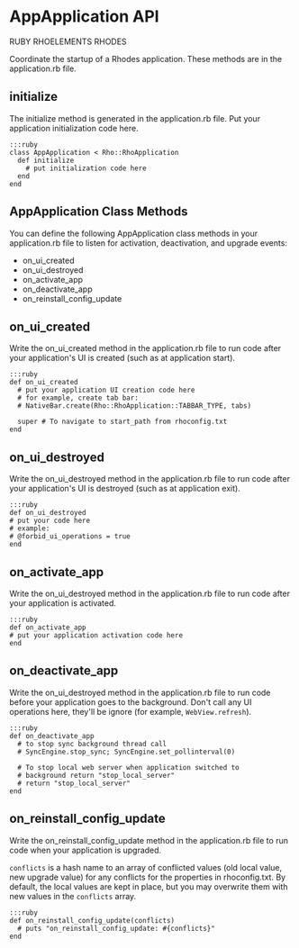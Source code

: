 # AppApplication API
<span class="label label-important">RUBY</span>&nbsp;<span class="label label-inverse">RHOELEMENTS</span>&nbsp;<span class="label">RHODES</span>&nbsp;

Coordinate the startup of a Rhodes application. These methods are in the application.rb file.

## initialize
The initialize method is generated in the application.rb file. Put your application initialization code here.

	:::ruby
	class AppApplication < Rho::RhoApplication
	  def initialize
	    # put initialization code here
	  end
	end

## AppApplication Class Methods
You can define the following AppApplication class methods in your application.rb file to listen for activation, deactivation, and upgrade events:

 * on_ui_created
 * on_ui_destroyed
 * on_activate_app
 * on_deactivate_app
 * on_reinstall_config_update

## on_ui_created
Write the on_ui_created method in the application.rb file to run code after your application's UI is created (such as at application start).

	:::ruby
	def on_ui_created
	  # put your application UI creation code here
	  # for example, create tab bar:
	  # NativeBar.create(Rho::RhoApplication::TABBAR_TYPE, tabs)

	  super # To navigate to start_path from rhoconfig.txt
	end

## on_ui_destroyed
Write the on_ui_destroyed method in the application.rb file to run code after your application's UI is destroyed (such as at application exit).

	:::ruby
	def on_ui_destroyed
    # put your code here
    # example:
    # @forbid_ui_operations = true
	end

## on_activate_app
Write the on_ui_destroyed method in the application.rb file to run code after your application is activated.

	:::ruby
	def on_activate_app
    # put your application activation code here
	end 

## on_deactivate_app
Write the on_ui_destroyed method in the application.rb file to run code before your application goes to the background. Don't call any UI operations here, they'll be ignore (for example, `WebView.refresh`).

	:::ruby
	def on_deactivate_app
	  # to stop sync background thread call 
	  # SyncEngine.stop_sync; SyncEngine.set_pollinterval(0)

	  # To stop local web server when application switched to 
	  # background return "stop_local_server"
	  # return "stop_local_server" 
	end 

## on_reinstall_config_update
Write the on_reinstall_config_update method in the application.rb file to run code when your application is upgraded.

`conflicts` is a hash name to an array of conflicted values (old local value, new upgrade value) for any conflicts for the properties in rhoconfig.txt. By default, the local values are kept in place, but you may overwrite them with new values in the `conflicts` array.

	:::ruby
	def on_reinstall_config_update(conflicts)
	  # puts "on_reinstall_config_update: #{conflicts}"
	end